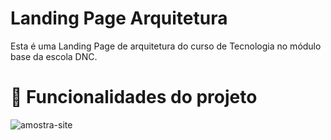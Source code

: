 #  Landing Page Arquitetura

Esta é uma Landing Page de arquitetura do curso de Tecnologia no módulo base da escola DNC.

#  📃  Funcionalidades do projeto

![amostra-site](https://github.com/yancvlt/landing-page-arquitetura/assets/109632704/45c1c216-a346-4d4e-a760-909a17a87959)
